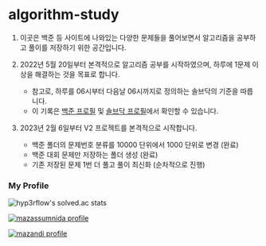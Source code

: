 # algorithm-study

1. 이곳은 백준 등 사이트에 나와있는 다양한 문제들을 풀어보면서 알고리즘을 공부하고 풀이를 저장하기 위한 공간입니다.

2. 2022년 5월 20일부터 본격적으로 알고리즘 공부를 시작하였으며, 하루에 1문제 이상을 해결하는 것을 목표로 합니다.

    * 참고로, 하루를 06시부터 다음날 06시까지로 정의하는 솔브닥의 기준을 따릅니다.
    * 이 기록은 [백준 프로필](https://www.acmicpc.net/user/infikei) 및 [솔브닥 프로필](https://solved.ac/profile/infikei)에서 확인할 수 있습니다.

3. 2023년 2월 6일부터 V2 프로젝트를 본격적으로 시작합니다.

    * 백준 폴더의 문제번호 분류를 10000 단위에서 1000 단위로 변경 (완료)
    * 백준 대회 문제만 저장하는 폴더 생성 (완료)
    * 기존 저장된 문제 1번 더 풀고 풀이 최신화 (순차적으로 진행)

### My Profile

![hyp3rflow's solved.ac stats](https://github-readme-solvedac.hyp3rflow.vercel.app/api/?handle=infikei)

[![mazassumnida profile](http://mazassumnida.wtf/api/v2/generate_badge?boj=infikei)](https://solved.ac/profile/infikei)

[![mazandi profile](http://mazandi.herokuapp.com/api?handle=infikei&theme=dark)](https://solved.ac/profile/infikei)
